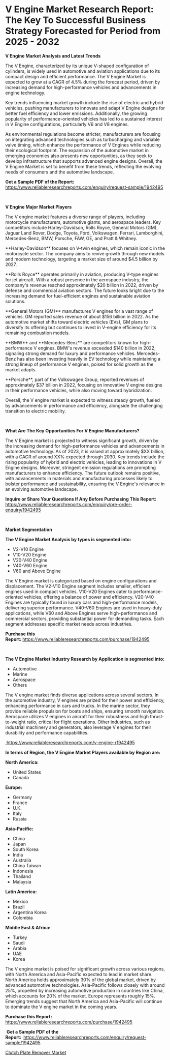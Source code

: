 <p><h1>V Engine Market Research Report: The Key To Successful Business Strategy Forecasted for Period from 2025 - 2032</h1></p><p><strong>V Engine Market Analysis and Latest Trends</strong></p>
<p><p>The V Engine, characterized by its unique V-shaped configuration of cylinders, is widely used in automotive and aviation applications due to its compact design and efficient performance. The V Engine Market is expected to grow at a CAGR of 4.5% during the forecast period, driven by increasing demand for high-performance vehicles and advancements in engine technology. </p><p>Key trends influencing market growth include the rise of electric and hybrid vehicles, pushing manufacturers to innovate and adapt V Engine designs for better fuel efficiency and lower emissions. Additionally, the growing popularity of performance-oriented vehicles has led to a sustained interest in V Engine configurations, particularly V6 and V8 engines.</p><p>As environmental regulations become stricter, manufacturers are focusing on integrating advanced technologies such as turbocharging and variable valve timing, which enhance the performance of V Engines while reducing their ecological footprint. The expansion of the automotive market in emerging economies also presents new opportunities, as they seek to develop infrastructure that supports advanced engine designs. Overall, the V Engine Market is set to benefit from these trends, reflecting the evolving needs of consumers and the automotive landscape.</p></p>
<p><strong>Get a Sample PDF of the Report:&nbsp;</strong> <a href="https://www.reliableresearchreports.com/enquiry/request-sample/1942495?utm_campaign=2098&utm_medium=2&utm_source=Github&utm_content=ia&utm_term=10042025&utm_id=v-engine">https://www.reliableresearchreports.com/enquiry/request-sample/1942495</a></p>
<p>&nbsp;</p>
<p><strong>V Engine Major Market Players</strong></p>
<p><p>The V engine market features a diverse range of players, including motorcycle manufacturers, automotive giants, and aerospace leaders. Key competitors include Harley-Davidson, Rolls Royce, General Motors (GM), Jaguar Land Rover, Dodge, Toyota, Ford, Volkswagen, Ferrari, Lamborghini, Mercedes-Benz, BMW, Porsche, FAW, GE, and Pratt & Whitney.</p><p>**Harley-Davidson** focuses on V-twin engines, which remain iconic in the motorcycle sector. The company aims to revive growth through new models and modern technology, targeting a market size of around $4.5 billion by 2027.</p><p>**Rolls Royce** operates primarily in aviation, producing V-type engines for jet aircraft. With a robust presence in the aerospace industry, the company's revenue reached approximately $20 billion in 2022, driven by defense and commercial aviation sectors. The future looks bright due to the increasing demand for fuel-efficient engines and sustainable aviation solutions.</p><p>**General Motors (GM)** manufactures V engines for a vast range of vehicles. GM reported sales revenue of about $156 billion in 2022. As the automotive market shifts toward electric vehicles (EVs), GM plans to diversify its offering but continues to invest in V-engine efficiency for its remaining combustion models.</p><p>**BMW** and **Mercedes-Benz** are competitors known for high-performance V engines. BMW's revenue exceeded $140 billion in 2022, signaling strong demand for luxury and performance vehicles. Mercedes-Benz has also been investing heavily in EV technology while maintaining a strong lineup of performance V engines, poised for solid growth as the market adapts.</p><p>**Porsche**, part of the Volkswagen Group, reported revenues of approximately $37 billion in 2022, focusing on innovative V engine designs in their performance vehicles, while also moving toward hybridization.</p><p>Overall, the V engine market is expected to witness steady growth, fueled by advancements in performance and efficiency, alongside the challenging transition to electric mobility.</p></p>
<p>&nbsp;</p>
<p><strong>What Are The Key Opportunities For V Engine Manufacturers?</strong></p>
<p><p>The V Engine market is projected to witness significant growth, driven by the increasing demand for high-performance vehicles and advancements in automotive technology. As of 2023, it is valued at approximately $XX billion, with a CAGR of around XX% expected through 2030. Key trends include the rising popularity of hybrid and electric vehicles, leading to innovations in V Engine designs. Moreover, stringent emission regulations are prompting manufacturers to enhance efficiency. The future outlook remains positive, with advancements in materials and manufacturing processes likely to bolster performance and sustainability, ensuring the V Engine's relevance in an evolving automotive landscape.</p></p>
<p><strong>Inquire or Share Your Questions If Any Before Purchasing This Report:</strong> <a href="https://www.reliableresearchreports.com/enquiry/pre-order-enquiry/1942495?utm_campaign=2098&utm_medium=2&utm_source=Github&utm_content=ia&utm_term=10042025&utm_id=v-engine">https://www.reliableresearchreports.com/enquiry/pre-order-enquiry/1942495</a></p>
<p>&nbsp;</p>
<p><strong>Market Segmentation</strong></p>
<p><strong>The V Engine Market Analysis by types is segmented into:</strong></p>
<p><ul><li>V2-V10 Engine</li><li>V10-V20 Engine</li><li>V20-V40 Engine</li><li>V40-V60 Engine</li><li>V60 and Above Engine</li></ul></p>
<p><p>The V Engine market is categorized based on engine configurations and displacement. The V2-V10 Engine segment includes smaller, efficient engines used in compact vehicles. V10-V20 Engines cater to performance-oriented vehicles, offering a balance of power and efficiency. V20-V40 Engines are typically found in luxury cars and high-performance models, delivering superior performance. V40-V60 Engines are used in heavy-duty applications, while V60 and Above Engines serve high-performance and commercial sectors, providing substantial power for demanding tasks. Each segment addresses specific market needs across industries.</p></p>
<p><strong>Purchase this Report:&nbsp;</strong><a href="https://www.reliableresearchreports.com/purchase/1942495?utm_campaign=2098&utm_medium=2&utm_source=Github&utm_content=ia&utm_term=10042025&utm_id=v-engine">https://www.reliableresearchreports.com/purchase/1942495</a></p>
<p>&nbsp;</p>
<p><strong>The V Engine Market Industry Research by Application is segmented into:</strong></p>
<p><ul><li>Automotive</li><li>Marine</li><li>Aerospace</li><li>Others</li></ul></p>
<p><p>The V engine market finds diverse applications across several sectors. In the automotive industry, V engines are prized for their power and efficiency, enhancing performance in cars and trucks. In the marine sector, they provide reliable propulsion for boats and ships, ensuring smooth navigation. Aerospace utilizes V engines in aircraft for their robustness and high thrust-to-weight ratio, critical for flight operations. Other industries, such as industrial machinery and generators, also leverage V engines for their durability and performance capabilities.</p></p>
<p><a href="https://www.reliableresearchreports.com/v-engine-r1942495?utm_campaign=2098&utm_medium=2&utm_source=Github&utm_content=ia&utm_term=10042025&utm_id=v-engine">&nbsp;https://www.reliableresearchreports.com/v-engine-r1942495</a></p>
<p><strong>In terms of Region, the V Engine Market Players available by Region are:</strong></p>
<p>
    <p> <strong> North America: </strong>
        <ul>
            <li>United States</li>
            <li>Canada</li>
        </ul>
        </p> 
    <p> <strong> Europe: </strong>
        <ul>
            <li>Germany</li>
            <li>France</li>
            <li>U.K.</li>
            <li>Italy</li>
            <li>Russia</li>
        </ul>
        </p> 
    <p> <strong> Asia-Pacific: </strong>
        <ul>
            <li>China</li>
            <li>Japan</li>
            <li>South Korea</li>
            <li>India</li>
            <li>Australia</li>
            <li>China Taiwan</li>
            <li>Indonesia</li>
            <li>Thailand</li>
            <li>Malaysia</li>
        </ul>
        </p> 
    <p> <strong> Latin America: </strong>
        <ul>
            <li>Mexico</li>
            <li>Brazil</li>
            <li>Argentina Korea</li>
            <li>Colombia</li>
        </ul>
        </p> 
    <p> <strong> Middle East & Africa: </strong>
        <ul>
            <li>Turkey</li>
            <li>Saudi</li>
            <li>Arabia</li>
            <li>UAE</li>
            <li>Korea</li>
        </ul>
    </p>
    </p>
<p><p>The V engine market is poised for significant growth across various regions, with North America and Asia-Pacific expected to lead in market share. North America holds approximately 30% of the global market, driven by advanced automotive technologies. Asia-Pacific follows closely with around 25%, propelled by increasing automotive production in countries like China, which accounts for 20% of the market. Europe represents roughly 15%. Emerging trends suggest that North America and Asia-Pacific will continue to dominate the V engine market in the coming years.</p></p>
<p><strong>Purchase this Report: </strong><a href="https://www.reliableresearchreports.com/purchase/1942495?utm_campaign=2098&utm_medium=2&utm_source=Github&utm_content=ia&utm_term=10042025&utm_id=v-engine">https://www.reliableresearchreports.com/purchase/1942495</a></p>
<p>&nbsp;<strong>Get a Sample PDF of the Report:&nbsp;&nbsp;</strong><a href="https://www.reliableresearchreports.com/enquiry/request-sample/1942495?utm_campaign=2098&utm_medium=2&utm_source=Github&utm_content=ia&utm_term=10042025&utm_id=v-engine">https://www.reliableresearchreports.com/enquiry/request-sample/1942495</a></p>
<p><strong></strong></p>
<p><p><a href="https://github.com/nkomdaumis16/Market-Research-Report-List-1/blob/main/clutch-plate-remover-market.md?utm_campaign=2098&utm_medium=2&utm_source=Github&utm_content=ia&utm_term=10042025&utm_id=v-engine">Clutch Plate Remover Market</a></p></p>